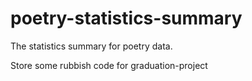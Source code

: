 # poetry-statistics-summary

The statistics summary for poetry data.

Store some rubbish code for graduation-project
